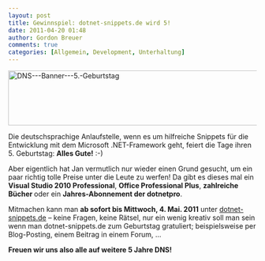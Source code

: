 ```yaml
---
layout: post
title: Gewinnspiel: dotnet-snippets.de wird 5!
date: 2011-04-20 01:48
author: Gordon Breuer
comments: true
categories: [Allgemein, Development, Unterhaltung]
---
```

<p><a href="http://dotnet-snippets.de/dns/5-Jahre.aspx?guid=d23f04f8-9bca-4b54-91f8-56767bdf5c90"><img style="background-image: none; border-right-width: 0px; padding-left: 0px; padding-right: 0px; display: block; float: none; border-top-width: 0px; border-bottom-width: 0px; margin-left: auto; border-left-width: 0px; margin-right: auto; padding-top: 0px" title="DNS---Banner---5.-Geburtstag" border="0" alt="DNS---Banner---5.-Geburtstag" src="http://anheledirwp.blob.core.windows.net/wordpress/2011/04/DNS-Banner-5.-Geburtstag.png" width="545" height="111" /></a></p>  <p>Die deutschsprachige Anlaufstelle, wenn es um hilfreiche Snippets für die Entwicklung mit dem Microsoft .NET-Framework geht, feiert die Tage ihren 5. Geburtstag: <strong>Alles Gute!</strong> :-)</p>  <p>Aber eigentlich hat Jan vermutlich nur wieder einen Grund gesucht, um ein paar richtig tolle Preise unter die Leute zu werfen! Da gibt es dieses mal ein <strong>Visual Studio 2010 Professional</strong>, <strong>Office Professional Plus</strong>, <strong>zahlreiche Bücher </strong>oder ein <strong>Jahres-Abonnement der dotnetpro</strong>.</p>  <p>Mitmachen kann man <strong>ab sofort bis Mittwoch, 4. Mai. 2011</strong> unter <a href="http://dotnet-snippets.de/dns/5-Jahre.aspx?guid=d23f04f8-9bca-4b54-91f8-56767bdf5c90">dotnet-snippets.de</a> – keine Fragen, keine Rätsel, nur ein wenig kreativ soll man sein wenn man dotnet-snippets.de zum Geburtstag gratuliert; beispielsweise per Blog-Posting, einem Beitrag in einem Forum, … </p>  <p><strong>Freuen wir uns also alle auf weitere 5 Jahre DNS!</strong></p>